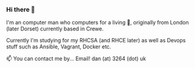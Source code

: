 ### Hi there 👋

I'm an computer man who computers for a living 🐧, originally from London (later Dorset) currently based in Crewe.

Currently I'm studying for my RHCSA (and RHCE later) as well as Devops stuff such as Ansible, Vagrant, Docker etc.

📫 You can contact me by... Email! dan (at) 3264 (dot) uk
